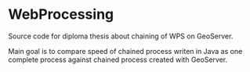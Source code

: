 # WebProcessing

Source code for diploma thesis about chaining of WPS on GeoServer.

Main goal is to compare speed of chained process writen in Java as one complete process against chained process created with GeoServer.
